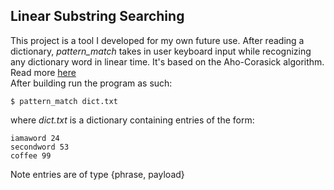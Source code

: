 ## Linear Substring Searching
This project is a tool I developed for my own future use. After reading a dictionary, *pattern_match* takes in user keyboard input while recognizing any dictionary word in linear time. It's based on the Aho-Corasick algorithm. Read more
<a href ="https://pdfs.semanticscholar.org/3547/ac839d02f6efe3f6f76a8289738a22528442.pdf">here</a>  
After building run the program as such:
```
$ pattern_match dict.txt
```
where *dict.txt* is a dictionary containing entries of the form:
```
iamaword 24
secondword 53
coffee 99
```
Note entries are of type {phrase, payload}
## 
